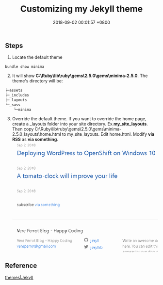 ﻿---
layout: post
title:  "Customizing my JekyII theme"
date:   2018-09-02 00:01:57 +0800
categories: jekyll theme
---
## Steps
1. Locate the default theme
```
bundle show minima
```
2. It will show **C:\Ruby\lib\ruby\gems\2.5.0\gems\minima-2.5.0**. The theme's directory will be:
```
├─assets
├─_includes
├─_layouts
└─_sass
    └─minima
```
3. Override the default theme. If you want to override the home page, create a _layouts folder into your site directory. Ex.**my_site\_layouts**. Then copy C:\Ruby\lib\ruby\gems\2.5.0\gems\minima-2.5.0\_layouts\home.html to my_site\_layouts. Edit home.html. Modify **via RSS** as **via something**. 
![modify-theme](/assets/modify-theme.PNG)

## Reference
[themes|JekyII](https://jekyllrb.com/docs/themes/)
